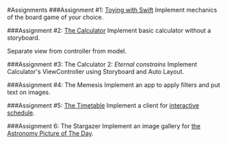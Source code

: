 #Assignments
###Assignment #1: [Toying with Swift](./task1)
Implement mechanics of the board game of your choice.

###Assignment #2: [The Calculator](./task2)
Implement basic calculator without a storyboard.

Separate view from controller from model.

###Assignment #3: The Calculator 2: _Eternal constrains_
Implement Calculator's ViewController using Storyboard and Auto Layout.

###Assignment #4: The Memesis
Implement an app to apply filters and put text on images.

###Assignment #5: [The Timetable](./task5)
Implement a client for [interactive schedule](http://users.mmcs.sfedu.ru/~schedule/).

###Assignment 6: The Stargazer
Implement an image gallery for [the Astronomy Picture of The Day](https://api.nasa.gov/api.html#apod).
